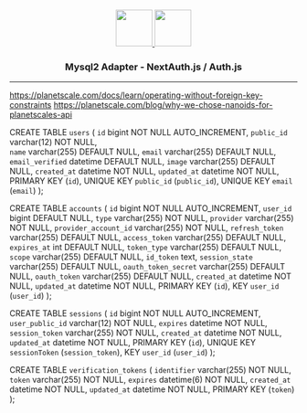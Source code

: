 <p align="center">
  <br/>
  <a href="https://authjs.dev" target="_blank">
    <img height="64px" src="https://authjs.dev/img/logo/logo-sm.png" />
  </a>
  <a href="https://github.com/sidorares/node-mysql2#readme" target="_blank">
    <img height="64px" src="https://www.mysql.com/common/logos/logo-mysql-170x115.png"/>
  </a>
  <h3 align="center"><b>Mysql2 Adapter</b> - NextAuth.js / Auth.js</a></h3>
  <p align="center" style="align: center;">

  </p>
</p>

---

https://planetscale.com/docs/learn/operating-without-foreign-key-constraints
https://planetscale.com/blog/why-we-chose-nanoids-for-planetscales-api



CREATE TABLE `users` (
  `id` bigint NOT NULL AUTO_INCREMENT,
  `public_id` varchar(12) NOT NULL,  
  `name` varchar(255) DEFAULT NULL,
  `email` varchar(255) DEFAULT NULL,
  `email_verified` datetime DEFAULT NULL,
  `image` varchar(255) DEFAULT NULL,
  `created_at` datetime NOT NULL,
  `updated_at` datetime NOT NULL,
  PRIMARY KEY (`id`),
  UNIQUE KEY `public_id` (`public_id`),
  UNIQUE KEY `email` (`email`)
);

CREATE TABLE `accounts` (
  `id` bigint NOT NULL AUTO_INCREMENT,
  `user_id` bigint DEFAULT NULL,
  `type` varchar(255) NOT NULL,
  `provider` varchar(255) NOT NULL,
  `provider_account_id` varchar(255) NOT NULL,
  `refresh_token` varchar(255) DEFAULT NULL,
  `access_token` varchar(255) DEFAULT NULL,
  `expires_at` int DEFAULT NULL,
  `token_type` varchar(255) DEFAULT NULL,
  `scope` varchar(255) DEFAULT NULL,
  `id_token` text,
  `session_state` varchar(255) DEFAULT NULL,
  `oauth_token_secret` varchar(255) DEFAULT NULL,
  `oauth_token` varchar(255) DEFAULT NULL,
  `created_at` datetime NOT NULL,
  `updated_at` datetime NOT NULL,
  PRIMARY KEY (`id`),
  KEY `user_id` (`user_id`)
);

CREATE TABLE `sessions` (
  `id` bigint NOT NULL AUTO_INCREMENT,
  `user_public_id` varchar(12) NOT NULL,
  `expires` datetime NOT NULL,
  `session_token` varchar(255) NOT NULL,
  `created_at` datetime NOT NULL,
  `updated_at` datetime NOT NULL,
  PRIMARY KEY (`id`),
  UNIQUE KEY `sessionToken` (`session_token`),
  KEY `user_id` (`user_id`)
);

CREATE TABLE `verification_tokens` (
  `identifier` varchar(255) NOT NULL,
  `token` varchar(255) NOT NULL,
  `expires` datetime(6) NOT NULL,
  `created_at` datetime NOT NULL,
  `updated_at` datetime NOT NULL,
  PRIMARY KEY (`token`)
);